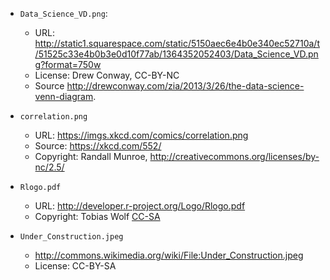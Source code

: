 - `Data_Science_VD.png`:
    - URL: http://static1.squarespace.com/static/5150aec6e4b0e340ec52710a/t/51525c33e4b0b3e0d10f77ab/1364352052403/Data_Science_VD.png?format=750w
    - License: Drew Conway, CC-BY-NC
    - Source http://drewconway.com/zia/2013/3/26/the-data-science-venn-diagram.

- `correlation.png`
    - URL: https://imgs.xkcd.com/comics/correlation.png
    - Source: https://xkcd.com/552/
    - Copyright: Randall Munroe, http://creativecommons.org/licenses/by-nc/2.5/

- `Rlogo.pdf`
    - URL: http://developer.r-project.org/Logo/Rlogo.pdf
	- Copyright: Tobias Wolf [CC-SA](http://developer.r-project.org/Logo/README)

- `Under_Construction.jpeg`
    - http://commons.wikimedia.org/wiki/File:Under_Construction.jpeg
	- License: CC-BY-SA

